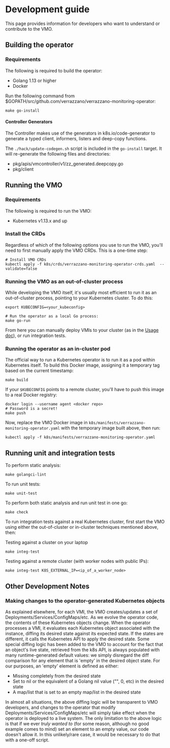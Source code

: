# Development guide

This page provides information for developers who want to understand or contribute to the VMO.

## Building the operator

### Requirements

The following is required to build the operator:
* Golang 1.13 or higher
* Docker

Run the following command from $GOPATH/src/github.com/verrazzano/verrazzano-monitoring-operator:

```
make go-install
```

#### Controller Generators

The Controller makes use of the generators in k8s.io/code-generator to generate a typed client, informers, listers and deep-copy functions.

The `./hack/update-codegen.sh` script is included in the `go-install` target. It will re-generate the following files and directories:
- pkg/apis/vmcontroller/v1/zz_generated.deepcopy.go
- pkg/client

## Running the VMO

### Requirements

The following is required to run the VMO:
* Kubernetes v1.13.x and up

### Install the CRDs

Regardless of which of the following options you use to run the VMO, you'll need to first manually apply
the VMO CRDs.  This is a one-time step:

```
# Install VMO CRDs
kubectl apply -f k8s/crds/verrazzano-monitoring-operator-crds.yaml  --validate=false
```

### Running the VMO as an out-of-cluster process

While developing the VMO itself, it's usually most efficient to run it as an out-of-cluster
process, pointing to your Kubernetes cluster.  To do this:

```
export KUBECONFIG=<your_kubeconfig>

# Run the operator as a local Go process:
make go-run
```

From here you can manually deploy VMIs to your cluster (as in the [Usage doc](usage.md)), or run integration tests.

### Running the operator as an in-cluster pod

The official way to run a Kubernetes operator is to run it as a pod within Kubernetes itself.  To build this
Docker image, assigning it a temporary tag based on the current timestamp:

```
make build
```

If your `$KUBECONFIG` points to a remote cluster, you'll have to push this image to a real Docker registry:

```
docker login --username agent <docker repo>
# Password is a secret!
make push
```

Now, replace the VMO Docker image in `k8s/manifests/verrazzano-monitoring-operator.yaml` with the temporary image built
above, then run: 

```
kubectl apply -f k8s/manifests/verrazzano-monitoring-operator.yaml
```

## Running unit and integration tests

To perform static analysis:

```
make golangci-lint
```
To run unit tests:

```
make unit-test
```

To perform both static analysis and run unit test in one go:

```
make check
```

To run integration tests against a real Kubernetes cluster, first start the VMO using either the
out-of-cluster or in-cluster techniques mentioned above, then:

Testing against a cluster on your laptop

```
make integ-test
```

Testing against a remote cluster (with worker nodes with public IPs):
```
make integ-test K8S_EXTERNAL_IP=<ip_of_a_worker_node>
```

## Other Development Notes

### Making changes to the operator-generated Kubernetes objects

As explained elsewhere, for each VMI, the VMO creates/updates a set of Deployments/Services/ConfigMaps/etc.
As we evolve the operator code, the contents of these Kubernetes objects change.  When the operator processes a VMI,
it evaluates each Kubernetes object associated with the instance, diffing its desired state against its expected
state.  If the states are different, it calls the Kubernetes API to apply the desired state.  Some special diffing logic
has been added to the VMO to account for the fact that an object's live state, retrieved from the k8s API,
is always populated with many runtime-generated default values: we simply disregard the diff comparison for any element
that is 'empty' in the desired object state.  For our purposes, an 'empty' element is defined as either:
- Missing completely from the desired state
- Set to nil or the equivalent of a Golang nil value ("", 0, etc) in the desired state
- A map/list that is set to an empty map/list in the desired state

In almost all situations, the above diffing logic will be transparent to VMO developers, and changes to the
operator that modify Deployments/Services/ConfigMaps/etc will simply take effect when the operator is deployed
to a live system.  The only limitation to the above logic is that if we ever _truly wanted to_ (for some reason, although no
good example comes to mind) set an element to an empty value, our code doesn't allow it.  In this unlikely/rare case, it would
be necessary to do that with a one-off script.
